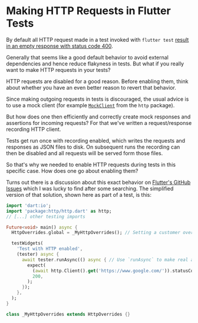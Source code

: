 # Making HTTP Requests in Flutter Tests

By default all HTTP request made in a test invoked with `flutter test` [result in an empty response with status code 400](https://github.com/flutter/flutter/blob/63aa5b3647dbd912a02f7545fc0101003cb3adc4/packages/flutter_test/lib/src/binding.dart#L1570).

Generally that seems like a good default behavior to avoid external dependencies and hence reduce flakyness in tests. But what if you really want to make HTTP requests in your tests?

<div class="note">HTTP requests are disabled for a good reason. Before enabling them, think about whether you have an even better reason to revert that behavior.</div>

Since making outgoing requests in tests is discouraged, the usual advice is to use a mock client (for example [`MockClient`](https://pub.dartlang.org/documentation/http/latest/testing/MockClient-class.html) from the `http` package).

But how does one then efficiently and correctly create mock responses and assertions for incoming requests? For that we've written a request/response recording HTTP client.

Tests get run once with recording enabled, which writes the requests and responses as JSON files to disk. On subsequent runs the recording can then be disabled and all requests will be served form those files.

So that's why we needed to enable HTTP requests during tests in this specific case. How does one go about enabling them?

Turns out there is a discussion about this exact behavior on [Flutter's GitHub Issues](https://github.com/flutter/flutter/issues/19588#issuecomment-406771070) which I was lucky to find after some searching. The simplified version of that solution, shown here as part of a test, is this:

```dart
import 'dart:io';
import 'package:http/http.dart' as http;
// [...] other testing imports

Future<void> main() async {
  HttpOverrides.global = _MyHttpOverrides(); // Setting a customer override that'll use an unmocked HTTP client

  testWidgets(
    'Test with HTTP enabled',
    (tester) async {
      await tester.runAsync(() async { // Use `runAsync` to make real asynchronous calls
        expect(
          (await http.Client().get('https://www.google.com/')).statusCode,
          200,
        );
      });
    },
  );
}

class _MyHttpOverrides extends HttpOverrides {}
```
